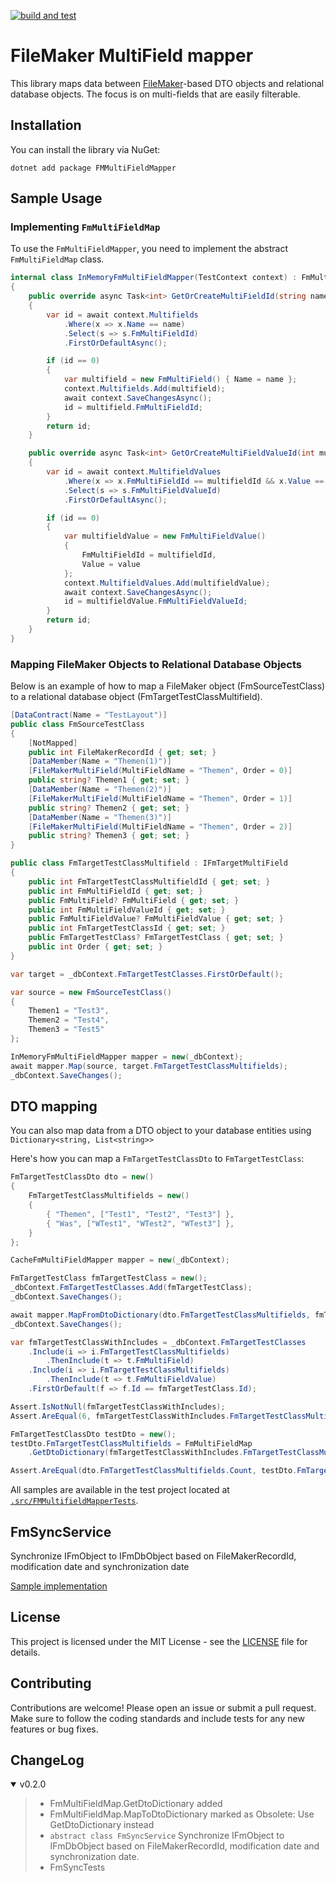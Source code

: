 [![build and test](https://github.com/ipax77/FmMultifieldMapper/actions/workflows/tests.yml/badge.svg)](https://github.com/ipax77/FmMultifieldMapper/actions/workflows/tests.yml)

# FileMaker MultiField mapper

This library maps data between [FileMaker](https://www.claris.com/)-based DTO objects and relational database objects. The focus is on multi-fields that are easily filterable.

## Installation

You can install the library via NuGet:
```
dotnet add package FMMultiFieldMapper
```

## Sample Usage

### Implementing `FmMultiFieldMap`

To use the `FmMultiFieldMapper`, you need to implement the abstract `FmMultiFieldMap` class. 

```csharp
internal class InMemoryFmMultiFieldMapper(TestContext context) : FmMultiFieldMap
{
    public override async Task<int> GetOrCreateMultiFieldId(string name)
    {
        var id = await context.Multifields
            .Where(x => x.Name == name)
            .Select(s => s.FmMultiFieldId)
            .FirstOrDefaultAsync();

        if (id == 0)
        {
            var multifield = new FmMultiField() { Name = name };
            context.Multifields.Add(multifield);
            await context.SaveChangesAsync();
            id = multifield.FmMultiFieldId;
        }
        return id;
    }

    public override async Task<int> GetOrCreateMultiFieldValueId(int multifieldId, string value)
    {
        var id = await context.MultifieldValues
            .Where(x => x.FmMultiFieldId == multifieldId && x.Value == value)
            .Select(s => s.FmMultiFieldValueId)
            .FirstOrDefaultAsync();

        if (id == 0)
        {
            var multifieldValue = new FmMultiFieldValue()
            {
                FmMultiFieldId = multifieldId,
                Value = value
            };
            context.MultifieldValues.Add(multifieldValue);
            await context.SaveChangesAsync();
            id = multifieldValue.FmMultiFieldValueId;
        }
        return id;
    }
}
```

### Mapping FileMaker Objects to Relational Database Objects

Below is an example of how to map a FileMaker object (FmSourceTestClass) to a relational database object (FmTargetTestClassMultifield).

```csharp
[DataContract(Name = "TestLayout")]
public class FmSourceTestClass
{
    [NotMapped]
    public int FileMakerRecordId { get; set; }
    [DataMember(Name = "Themen(1)")]
    [FileMakerMultiField(MultiFieldName = "Themen", Order = 0)]
    public string? Themen1 { get; set; }
    [DataMember(Name = "Themen(2)")]
    [FileMakerMultiField(MultiFieldName = "Themen", Order = 1)]
    public string? Themen2 { get; set; }
    [DataMember(Name = "Themen(3)")]
    [FileMakerMultiField(MultiFieldName = "Themen", Order = 2)]
    public string? Themen3 { get; set; }
}

public class FmTargetTestClassMultifield : IFmTargetMultiField
{
    public int FmTargetTestClassMultifieldId { get; set; }
    public int FmMultiFieldId { get; set; }
    public FmMultiField? FmMultiField { get; set; }
    public int FmMultiFieldValueId { get; set; }
    public FmMultiFieldValue? FmMultiFieldValue { get; set; }
    public int FmTargetTestClassId { get; set; }
    public FmTargetTestClass? FmTargetTestClass { get; set; }
    public int Order { get; set; }
}

var target = _dbContext.FmTargetTestClasses.FirstOrDefault();

var source = new FmSourceTestClass()
{
    Themen1 = "Test3",
    Themen2 = "Test4",
    Themen3 = "Test5"
};

InMemoryFmMultiFieldMapper mapper = new(_dbContext);
await mapper.Map(source, target.FmTargetTestClassMultifields);
_dbContext.SaveChanges();
```

## DTO mapping

You can also map data from a DTO object to your database entities using `Dictionary<string, List<string>>`

Here's how you can map a `FmTargetTestClassDto` to `FmTargetTestClass`:

```csharp
FmTargetTestClassDto dto = new()
{
    FmTargetTestClassMultifields = new()
    {
        { "Themen", ["Test1", "Test2", "Test3"] },
        { "Was", ["WTest1", "WTest2", "WTest3"] },
    }
};

CacheFmMultiFieldMapper mapper = new(_dbContext);

FmTargetTestClass fmTargetTestClass = new();
_dbContext.FmTargetTestClasses.Add(fmTargetTestClass);
_dbContext.SaveChanges();

await mapper.MapFromDtoDictionary(dto.FmTargetTestClassMultifields, fmTargetTestClass.FmTargetTestClassMultifields);
_dbContext.SaveChanges();

var fmTargetTestClassWithIncludes = _dbContext.FmTargetTestClasses
    .Include(i => i.FmTargetTestClassMultifields)
        .ThenInclude(t => t.FmMultiField)
    .Include(i => i.FmTargetTestClassMultifields)
        .ThenInclude(t => t.FmMultiFieldValue)
    .FirstOrDefault(f => f.Id == fmTargetTestClass.Id);

Assert.IsNotNull(fmTargetTestClassWithIncludes);
Assert.AreEqual(6, fmTargetTestClassWithIncludes.FmTargetTestClassMultifields.Count);

FmTargetTestClassDto testDto = new();
testDto.FmTargetTestClassMultifields = FmMultiFieldMap
    .GetDtoDictionary(fmTargetTestClassWithIncludes.FmTargetTestClassMultifields);

Assert.AreEqual(dto.FmTargetTestClassMultifields.Count, testDto.FmTargetTestClassMultifields.Count);
```

All samples are available in the test project located at [`.src/FMMultifieldMapperTests`](./src/FMMultifieldMapperTests).

## FmSyncService
Synchronize IFmObject to IFmDbObject based on FileMakerRecordId, modification date and synchronization date

[Sample implementation](.src/FmSyncTests/TestMultiFieldSyncService.cs)

## License

This project is licensed under the MIT License - see the [LICENSE](LICENSE) file for details.

## Contributing

Contributions are welcome! Please open an issue or submit a pull request. Make sure to follow the coding standards and include tests for any new features or bug fixes.

## ChangeLog

<details open="open"><summary>v0.2.0</summary>

>- FmMultiFieldMap.GetDtoDictionary added
>- FmMultiFieldMap.MapToDtoDictionary marked as Obsolete: Use GetDtoDictionary instead
>- `abstract class FmSyncService` Synchronize IFmObject to IFmDbObject based on FileMakerRecordId, modification date and synchronization date.
>- FmSyncTests

</details>
